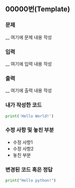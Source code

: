 ## 00000번(Template)

### 문제

__ 여기에 문제 내용 작성

### 입력

__ 여기에 입력 내용 작성

### 출력

__ 여기에 출력 내용 작성

### 내가 작성한 코드

```python
print('Hello World!')
```

### 수정 사항 및 놓친 부분

- 수정 사항1
- 수정 사항2
- 놓친 부분

### 변경된 코드 혹은 정답

```python
print("Hello python!")
```